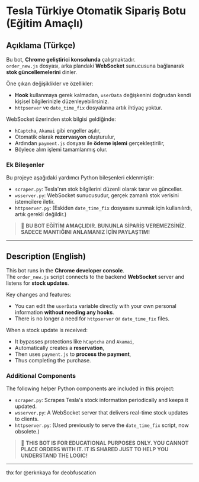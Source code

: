 # Tesla Türkiye Otomatik Sipariş Botu (Eğitim Amaçlı)

## Açıklama (Türkçe)

Bu bot, **Chrome geliştirici konsolunda** çalışmaktadır.  
`order_new.js` dosyası, arka plandaki **WebSocket** sunucusuna bağlanarak **stok güncellemelerini** dinler.

Öne çıkan değişiklikler ve özellikler:  
- **Hook** kullanmaya gerek kalmadan, `userData` değişkenini doğrudan kendi kişisel bilgilerinizle düzenleyebilirsiniz.  
- `httpserver` ve `date_time_fix` dosyalarına artık ihtiyaç yoktur.  

WebSocket üzerinden stok bilgisi geldiğinde:  
- `hCaptcha`, `Akamai` gibi engeller aşılır,  
- Otomatik olarak **rezervasyon** oluşturulur,  
- Ardından `payment.js` dosyası ile **ödeme işlemi** gerçekleştirilir,  
- Böylece alım işlemi tamamlanmış olur.

### Ek Bileşenler

Bu projeye aşağıdaki yardımcı Python bileşenleri eklenmiştir:

- `scraper.py`: Tesla'nın stok bilgilerini düzenli olarak tarar ve günceller.  
- `wsserver.py`: WebSocket sunucusudur, gerçek zamanlı stok verisini istemcilere iletir.  
- `httpserver.py`: (Eskiden `date_time_fix` dosyasını sunmak için kullanılırdı, artık gerekli değildir.)

> 📢 **BU BOT EĞİTİM AMAÇLIDIR. BUNUNLA SİPARİŞ VEREMEZSİNİZ. SADECE MANTIĞINI ANLAMANIZ İÇİN PAYLAŞTIM!**

---

## Description (English)

This bot runs in the **Chrome developer console**.  
The `order_new.js` script connects to the backend **WebSocket** server and listens for **stock updates**.

Key changes and features:  
- You can edit the `userData` variable directly with your own personal information **without needing any hooks**.  
- There is no longer a need for `httpserver` or `date_time_fix` files.

When a stock update is received:  
- It bypasses protections like `hCaptcha` and `Akamai`,  
- Automatically creates a **reservation**,  
- Then uses `payment.js` to **process the payment**,  
- Thus completing the purchase.

### Additional Components

The following helper Python components are included in this project:

- `scraper.py`: Scrapes Tesla's stock information periodically and keeps it updated.  
- `wsserver.py`: A WebSocket server that delivers real-time stock updates to clients.  
- `httpserver.py`: (Used previously to serve the `date_time_fix` script, now obsolete.)

> 📢 **THIS BOT IS FOR EDUCATIONAL PURPOSES ONLY. YOU CANNOT PLACE ORDERS WITH IT. IT IS SHARED JUST TO HELP YOU UNDERSTAND THE LOGIC!**

---

thx for @erknkaya for deobfuscation
